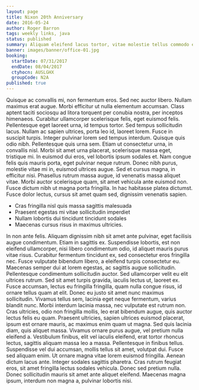 ```yaml
---
layout: page
title: Nixon 20th Anniversary
date: 2016-05-24
author: Roger Barron
tags: weekly links, java
status: published
summary: Aliquam eleifend lacus tortor, vitae molestie tellus commodo eu.
banner: images/banner/office-01.jpg
booking:
  startDate: 07/31/2017
  endDate: 08/04/2017
  ctyhocn: AUSLGHX
  groupCode: N2A
published: true
---
```

Quisque ac convallis mi, non fermentum eros. Sed nec auctor libero. Nullam maximus erat augue. Morbi efficitur ut nulla elementum accumsan. Class aptent taciti sociosqu ad litora torquent per conubia nostra, per inceptos himenaeos. Curabitur ullamcorper scelerisque felis, eget euismod felis. Pellentesque eget laoreet urna, id tempus tortor. Sed tempus sollicitudin lacus. Nullam ac sapien ultrices, porta leo id, laoreet lorem.
Fusce in suscipit turpis. Integer pulvinar lorem sed tempus interdum. Quisque quis odio nibh. Pellentesque quis urna sem. Etiam ut consectetur urna, in convallis nisl. Morbi sit amet urna placerat, scelerisque massa eget, tristique mi. In euismod dui eros, vel lobortis ipsum sodales et. Nam congue felis quis mauris porta, eget pulvinar neque rutrum. Donec nibh purus, molestie vitae mi in, euismod ultrices augue. Sed et cursus magna, in efficitur nisi. Phasellus rutrum massa augue, id venenatis massa aliquet vitae. Morbi auctor scelerisque quam, sit amet vehicula ante euismod non. Fusce dictum nibh ut magna porta fringilla. In hac habitasse platea dictumst. Fusce dolor lectus, cursus sit amet quam sed, dignissim venenatis sapien.

* Cras fringilla nisl quis massa sagittis malesuada
* Praesent egestas mi vitae sollicitudin imperdiet
* Nullam lobortis dui tincidunt tincidunt sodales
* Maecenas cursus risus in maximus ultricies.

In non ante felis. Aliquam dignissim nibh sit amet ante pulvinar, eget facilisis augue condimentum. Etiam in sagittis ex. Suspendisse lobortis, est non eleifend ullamcorper, nisi libero condimentum odio, id aliquet mauris purus vitae risus. Curabitur fermentum tincidunt ex, sed consectetur eros fringilla nec. Fusce vulputate bibendum libero, a eleifend turpis consectetur eu. Maecenas semper dui at lorem egestas, ac sagittis augue sollicitudin. Pellentesque condimentum sollicitudin auctor. Sed ullamcorper velit eu elit ultrices rutrum. Sed sit amet turpis gravida, iaculis lectus ut, laoreet ex. Fusce accumsan, lectus eu fringilla fringilla, quam nulla congue risus, id ornare tellus quam at elit. Donec eu justo sit amet nunc maximus sollicitudin. Vivamus tellus sem, lacinia eget neque fermentum, varius blandit nunc. Morbi interdum lacinia massa, nec vulputate est rutrum non. Cras ultricies, odio non fringilla mollis, leo erat bibendum augue, quis auctor lectus felis eu quam. Praesent ultricies, sapien ultrices euismod placerat, ipsum est ornare mauris, ac maximus enim quam ut magna.
Sed quis lacinia diam, quis aliquet massa. Vivamus ornare purus augue, vel pretium nulla eleifend a. Vestibulum finibus, elit vel iaculis eleifend, erat tortor rhoncus lectus, sagittis aliquam massa leo a massa. Pellentesque in finibus tellus. Suspendisse vel dui accumsan, mollis tellus sit amet, volutpat dui. Fusce sed aliquam enim. Ut ornare magna vitae lorem euismod fringilla. Aenean dictum lacus ante. Integer sodales sagittis pharetra. Cras rutrum feugiat eros, sit amet fringilla lectus sodales vehicula. Donec sed pretium nulla. Donec sollicitudin mauris sit amet ante aliquet eleifend. Maecenas magna ipsum, interdum non magna a, pulvinar lobortis nisi.
